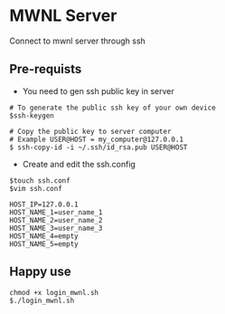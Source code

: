 # MWNL Server
Connect to mwnl server through ssh

## Pre-requists
* You need to gen ssh public key in server
```sh=
# To generate the public ssh key of your own device
$ssh-keygen

# Copy the public key to server computer
# Example USER@HOST = my_computer@127.0.0.1
$ ssh-copy-id -i ~/.ssh/id_rsa.pub USER@HOST 
```

* Create and edit the ssh.config
```sh=
$touch ssh.conf
$vim ssh.conf

HOST_IP=127.0.0.1
HOST_NAME_1=user_name_1
HOST_NAME_2=user_name_2
HOST_NAME_3=user_name_3
HOST_NAME_4=empty
HOST_NAME_5=empty
```

## Happy use
```sh=
chmod +x login_mwnl.sh
$./login_mwnl.sh
```